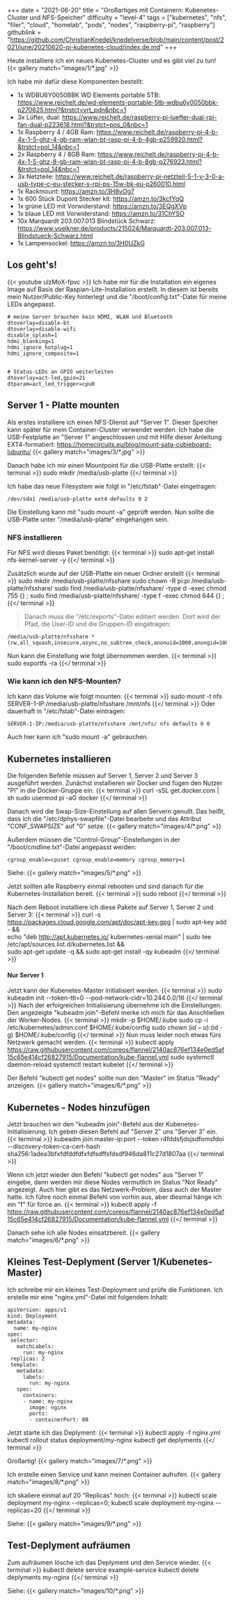 +++
date = "2021-06-20"
title = "Großartiges mit Containern: Kubenetes-Cluster und NFS-Speicher"
difficulty = "level-4"
tags = ["kubernetes", "nfs", "filer", "cloud", "homelab", "pods", "nodes", "raspberry-pi", "raspberry"]
githublink = "https://github.com/ChristianKnedel/knedelverse/blob/main/content/post/2021/june/20210620-pi-kubenetes-cloud/index.de.md"
+++

Heute installiere ich ein neues Kubenetes-Cluster und es gibt viel zu tun!
{{< gallery match="images/1/*.jpg" >}}

Ich habe mir dafür diese Komponenten bestellt:
- 1x WDBU6Y0050BBK WD Elements portable 5TB: https://www.reichelt.de/wd-elements-portable-5tb-wdbu6y0050bbk-p270625.html?&trstct=vrt_pdn&nbc=1
- 3x Lüfter, dual: https://www.reichelt.de/raspberry-pi-luefter-dual-rpi-fan-dual-p223618.html?&trstct=pos_0&nbc=1
- 1x Raspberry 4 / 4GB Ram: https://www.reichelt.de/raspberry-pi-4-b-4x-1-5-ghz-4-gb-ram-wlan-bt-rasp-pi-4-b-4gb-p259920.html?&trstct=pol_14&nbc=1
- 2x Raspberry 4 / 8GB Ram: https://www.reichelt.de/raspberry-pi-4-b-4x-1-5-ghz-8-gb-ram-wlan-bt-rasp-pi-4-b-8gb-p276923.html?&trstct=pol_14&nbc=1 
- 3x Netzteile: https://www.reichelt.de/raspberry-pi-netzteil-5-1-v-3-0-a-usb-type-c-eu-stecker-s-rpi-ps-15w-bk-eu-p260010.html
- 1x Rackmount: https://amzn.to/3H8vOg7
- 1x 600 Stück Dupont Stecker kit: https://amzn.to/3kcfYqQ
- 1x grüne LED mit Vorwiderstand: https://amzn.to/3EQgXVp
- 1x blaue LED mit Vorwiderstand: https://amzn.to/31ChYSO
- 10x Marquardt 203.007.013 Blindstück Schwarz: https://www.voelkner.de/products/215024/Marquardt-203.007.013-Blindstueck-Schwarz.html
- 1x Lampensockel: https://amzn.to/3H0UZkG

## Los geht's!
{{< youtube ulzMoX-fpvc >}}
Ich habe mir für die Installation ein eigenes Image auf Basis der Raspian-Lite-Installation erstellt. In diesem ist bereits mein Nutzer/Public-Key hinterlegt und die "/boot/config.txt"-Datei für meine LEDs angepasst.
```
# meine Server brauchen kein HDMI, WLAN und Bluetooth
dtoverlay=disable-bt
dtoverlay=disable-wifi
disable_splash=1
hdmi_blanking=1
hdmi_ignore_hotplug=1
hdmi_ignore_composite=1
 
 
# Status-LEDs an GPIO weiterleiten
dtoverlay=act-led,gpio=21
dtparam=act_led_trigger=cpu0
```

## Server 1 - Platte mounten
Als erstes installiere ich einen NFS-DIenst auf "Server 1". Dieser Speicher kann später für mein Container-Cluster verwendet werden. Ich habe die USB-Festplatte an "Server 1" angeschlossen und mit Hilfe dieser Anleitung EXT4-formatiert: https://homecircuits.eu/blog/mount-sata-cubieboard-lubuntu/
{{< gallery match="images/3/*.jpg" >}}

Danach habe ich mir einen Mountpoint für die USB-Platte erstellt:
{{< terminal >}}
sudo mkdir /media/usb-platte
{{</ terminal >}}

Ich habe das neue Filesystem wie folgt in "/etc/fstab"-Datei eingetragen: 
```
/dev/sda1 /media/usb-platte ext4 defaults 0 2
```
Die Einstellung kann mit "sudo mount -a" geprüft werden. Nun sollte die USB-Platte unter "/media/usb-platte" eingehangen sein.


### NFS installieren 
Für NFS wird dieses Paket benötigt:
{{< terminal >}}
sudo apt-get install nfs-kernel-server -y
{{</ terminal >}}
>
Zusätzlich wurde auf der USB-Platte ein neuer Ordner erstellt
{{< terminal >}}
sudo mkdir /media/usb-platte/nfsshare
sudo chown -R pi:pi /media/usb-platte/nfsshare/
sudo find /media/usb-platte/nfsshare/ -type d -exec chmod 755 {} \;
sudo find /media/usb-platte/nfsshare/ -type f -exec chmod 644 {} \;
{{</ terminal >}}
>
>Danach muss die "/etc/exports"-Datei editiert werden. Dort wird der Pfad, die User-ID und die Gruppen-ID eingetragen:
```
/media/usb-platte/nfsshare *(rw,all_squash,insecure,async,no_subtree_check,anonuid=1000,anongid=1000)
```
>
Nun kann die Einstellung wie folgt übernommen werden.
{{< terminal >}}
sudo exportfs -ra
{{</ terminal >}}
>
### Wie kann ich den NFS-Mounten?
Ich kann das Volume wie folgt mounten:
{{< terminal >}}
sudo mount -t nfs SERVER-1-IP:/media/usb-platte/nfsshare /mnt/nfs
{{</ terminal >}}
Oder dauerhaft in "/etc/fstab"-Datei eintragen:
```
SERVER-1-IP:/media/usb-platte/nfsshare /mnt/nfs/ nfs defaults 0 0
```
Auch hier kann ich "sudo mount -a" gebrauchen.

## Kubernetes installieren
Die folgenden Befehle müssen auf Server 1, Server 2 und Server 3 ausgeführt werden. Zunächst installieren wir Docker und fügen den Nutzer "PI" in die Docker-Gruppe ein.
{{< terminal >}}
curl -sSL get.docker.com | sh 
sudo usermod pi -aG docker
{{</ terminal >}}
>
Danach wird die Swap-Size-Einstellung auf allen Servern genullt. Das heißt, dass ich die "/etc/dphys-swapfile"-Datei bearbeite und das Attribut "CONF_SWAPSIZE" auf "0" setze.
{{< gallery match="images/4/*.png" >}}
>
Außerdem müssen die "Control-Group"-Einstellungen in der "/boot/cmdline.txt"-Datei angepasst werden:
```
cgroup_enable=cpuset cgroup_enable=memory cgroup_memory=1
```
Siehe:
{{< gallery match="images/5/*.png" >}}
>
Jetzt sollten alle Raspberry einmal rebooten und sind danach für die Kubernetes-Installation bereit. 
{{< terminal >}}
sudo reboot
{{</ terminal >}}
>
Nach dem Reboot installiere ich diese Pakete auf Server 1, Server 2 und Server 3:
{{< terminal >}}
curl -s https://packages.cloud.google.com/apt/doc/apt-key.gpg | sudo apt-key add - && \
echo "deb http://apt.kubernetes.io/ kubernetes-xenial main" | sudo tee /etc/apt/sources.list.d/kubernetes.list && \
sudo apt-get update -q && sudo apt-get install -qy kubeadm
{{</ terminal >}}
>
#### Nur Server 1
Jetzt kann der Kubenetes-Master initialisiert werden.
{{< terminal >}}
sudo kubeadm init --token-ttl=0 --pod-network-cidr=10.244.0.0/16
{{</ terminal >}}
Nach der erfolgreichen Initialisierung übernehme ich die Einstellungen. Den angezeigte "kubeadm join"-Befehl merke ich mich für das Anschließen der Worker-Nodes.
{{< terminal >}}
mkdir -p $HOME/.kube
sudo cp -i /etc/kubernetes/admin.conf $HOME/.kube/config
sudo chown $(id -u):$(id -g) $HOME/.kube/config
{{</ terminal >}}
Nun muss leider noch etwas fürs Netzwerk gemacht werden. 
{{< terminal >}}
kubectl apply https://raw.githubusercontent.com/coreos/flannel/2140ac876ef134e0ed5af15c65e414cf26827915/Documentation/kube-flannel.yml
sudo systemctl daemon-reload
systemctl restart kubelet
{{</ terminal >}}
>
Der Befehl "kubectl get nodes" sollte nun den "Master" im Status "Ready" anzeigen.
{{< gallery match="images/6/*.png" >}}

## Kubernetes - Nodes hinzufügen
Jetzt brauchen wir den "kubeadm join"-Befehl aus der Kubenetes-Initialisierung. Ich geben diesen Befehl auf "Server 2" uns "Server 3" ein.
{{< terminal >}}
kubeadm join master-ip:port --token r4fddsfjdsjsdfomsfdoi --discovery-token-ca-cert-hash sha256:1adea3bfxfdfddfdfxfdfsdffsfdsdf946da811c27d1807aa
{{</ terminal >}}

Wenn ich jetzt wieder den Befehl "kubectl get nodes" aus "Server 1" eingebe, dann werden mir diese Nodes vermutlich im Status "Not Ready" angezeigt. Auch hier gibt es das Netzwerk-Problem, dass auch der Master hatte. 
Ich führe noch einmal Befehl von vorhin aus, aber diesmal hänge ich ein "f" für force an.
{{< terminal >}}
kubectl apply -f https://raw.githubusercontent.com/coreos/flannel/2140ac876ef134e0ed5af15c65e414cf26827915/Documentation/kube-flannel.yml
{{</ terminal >}}
>
Danach sehe ich alle Nodes einsatzbereit.
{{< gallery match="images/6/*.png" >}}

## Kleines Test-Deplyment (Server 1/Kubenetes-Master)
Ich schreibe mir ein kleines Test-Deployment und prüfe die Funktionen. Ich erstelle mir eine "nginx.yml"-Datei mit folgendem Inhalt:
```
apiVersion: apps/v1
kind: Deployment
metadata:
  name: my-nginx
spec:
 selector:
   matchLabels:
     run: my-nginx
 replicas: 2
 template:
   metadata:
     labels:
       run: my-nginx
   spec:
     containers:
     - name: my-nginx
       image: nginx
       ports:
       - containerPort: 80
```

Jetzt starte ich das Deplyment:
{{< terminal >}}
kubectl apply -f nginx.yml
kubectl rollout status deployment/my-nginx
kubectl get deplyments
{{</ terminal >}}
>
Großartig!
{{< gallery match="images/7/*.png" >}}

Ich erstelle einen Service und kann meinen Container aufrufen. 
{{< gallery match="images/8/*.png" >}}

Ich skaliere einmal auf 20 "Replicas" hoch:
{{< terminal >}}
kubectl scale deployment my-nginx --replicas=0; kubectl scale deployment my-nginx --replicas=20
{{</ terminal >}}
>
Siehe:
{{< gallery match="images/9/*.png" >}}

## Test-Deplyment aufräumen
Zum aufräumen lösche ich das Deplyment und den Service wieder.
{{< terminal >}}
kubectl delete service example-service
kubectl delete deplyments my-nginx
{{</ terminal >}}
>
Siehe:
{{< gallery match="images/10/*.png" >}}
